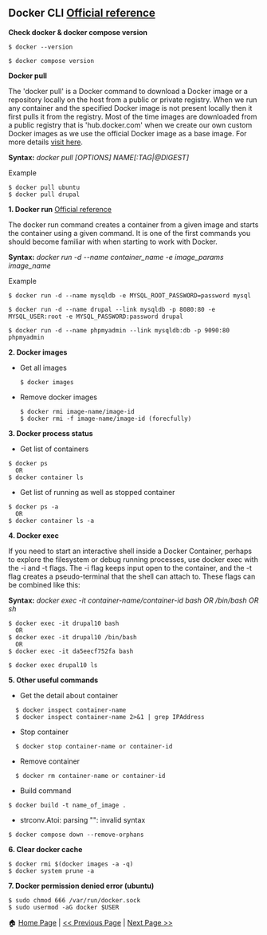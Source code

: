 ## Docker CLI  **[Official reference](https://docs.docker.com/engine/reference/commandline/docker/)**

**Check docker & docker compose version**
```
$ docker --version

$ docker compose version
```

**Docker pull** 

The 'docker pull' is a Docker command to download a Docker image or a repository locally on the host from a public or private registry. When we run any container and the specified Docker image is not present locally then it first pulls it from the registry. Most of the time images are downloaded from a public registry that is 'hub.docker.com' when we create our own custom Docker images as we use the official Docker image as a base image. For more details [visit here](https://www.educba.com/docker-pull/).

**Syntax:** *docker pull [OPTIONS] NAME[:TAG|@DIGEST]*

Example
```
$ docker pull ubuntu
$ docker pull drupal
```

**1. Docker run** [Official reference](https://docs.docker.com/engine/reference/commandline/run/)

The docker run command creates a container from a given image and starts the container using a given command. It is one of the first commands you should become familiar with when starting to work with Docker.

**Syntax:** *docker run -d --name container_name -e image_params image_name*

Example
```
$ docker run -d --name mysqldb -e MYSQL_ROOT_PASSWORD=password mysql

$ docker run -d --name drupal --link mysqldb -p 8080:80 -e MYSQL_USER:root -e MYSQL_PASSWORD:password drupal

$ docker run -d --name phpmyadmin --link mysqldb:db -p 9090:80 phpmyadmin
```

**2. Docker images**
 - Get all images
   ```
   $ docker images
   ```
- Remove docker images
  ```
  $ docker rmi image-name/image-id
  $ docker rmi -f image-name/image-id (forecfully)
  ```

**3. Docker process status**

- Get list of containers
```
$ docker ps
  OR
$ docker container ls
```
- Get list of running as well as stopped container
```
$ docker ps -a
  OR
$ docker container ls -a
```
**4. Docker exec**

If you need to start an interactive shell inside a Docker Container, perhaps to explore the filesystem or debug running processes, use docker exec with the -i and -t flags.
The -i flag keeps input open to the container, and the -t flag creates a pseudo-terminal that the shell can attach to. These flags can be combined like this:

**Syntax:** *docker exec -it container-name/container-id bash OR /bin/bash OR sh*

```
$ docker exec -it drupal10 bash 
  OR
$ docker exec -it drupal10 /bin/bash
  OR
$ docker exec -it da5eecf752fa bash

$ docker exec drupal10 ls
```

**5. Other useful commands**
* Get the detail about container
```
  $ docker inspect container-name
  $ docker inspect container-name 2>&1 | grep IPAddress
```
* Stop container
```
  $ docker stop container-name or container-id
```
* Remove container
```
  $ docker rm container-name or container-id
```
* Build command
```
$ docker build -t name_of_image .
```
* strconv.Atoi: parsing "": invalid syntax
```
$ docker compose down --remove-orphans
```

**6. Clear docker cache**
```
$ docker rmi $(docker images -a -q)
$ docker system prune -a
```

**7. Docker permission denied error (ubuntu)**
```
$ sudo chmod 666 /var/run/docker.sock
$ sudo usermod -aG docker $USER
```


:house: [Home Page](README.md) | [<< Previous Page](README.md) | [Next Page >>](Sample-Project.md)
